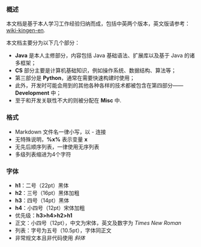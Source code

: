 ### 概述

本文档是基于本人学习工作经验归纳而成，包括中英两个版本，英文版请参考：[wiki-kingen-en](https://github.com/eastsunrise/wiki-kingen-en).

本文档主要分为以下几个部分：

- **Java** 是本人主修部分，内容包括 Java 基础语法、扩展库以及基于 Java 的诸多框架；
- **CS** 部分主要是计算机基础知识，例如操作系统、数据结构、算法等；
- 第三部分是 **Python**，通常在需要快速构建时使用；
- 此外，开发时可能会用到的其他各种各样的技术都被包含在第四部分—— **Development** 中；
- 至于和开发关联性不大的则被分配在 **Misc** 中.

### 格式

- Markdown 文件名一律小写，以 *-* 连接
- 无特殊说明，**%x%** 表示变量 **x**
- 无先后顺序列表，一律使用无序列表
- 多级列表缩进为4个字符

### 字体

- **h1**：二号（22pt）黑体
- **h2**：三号（16pt）黑体加粗
- **h3**：四号（14pt）黑体
- **h4**：小四号（12pt）宋体加粗
- 优先级：**h3>h4>h2>h1**
- 正文：小四号（12pt），中文为宋体，英文及数字为 *Times New Roman*
- 列表：字号为五号（10.5pt），字体同正文
- 非常规文本且非代码使用 *斜体*
